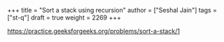 +++
title = "Sort a stack using recursion"
author = ["Seshal Jain"]
tags = ["st-q"]
draft = true
weight = 2269
+++

<https://practice.geeksforgeeks.org/problems/sort-a-stack/1>
